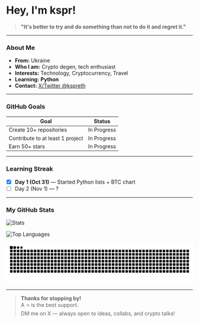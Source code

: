 # Hey, I'm kspr!

> **"It's better to try and do something than not to do it and regret it."**

---

### About Me
- **From:** Ukraine
- **Who I am:** Crypto degen, tech enthusiast  
- **Interests:** Technology, Cryptocurrency, Travel  
- **Learning:** **Python**
- **Contact:** [X/Twitter @kspreth](https://twitter.com/kspreth)

---

### GitHub Goals
| Goal | Status |
|------|--------|
| Create 10+ repositories | In Progress |
| Contribute to at least 1 project | In Progress |
| Earn 50+ stars | In Progress |

---

### Learning Streak
- [x] **Day 1 (Oct 31)** — Started Python lists + BTC chart
- [ ] Day 2 (Nov 1) — ?

---

### My GitHub Stats

![Stats](https://github-readme-stats.vercel.app/api?username=kspr-eth&show_icons=true&theme=radical&hide_border=true&include_all_commits=true)

![Top Languages](https://github-readme-stats.vercel.app/api/top-langs/?username=kspr-eth&layout=compact&theme=radical&hide_border=true)

![Contribution Snake](https://raw.githubusercontent.com/kspr-eth/me/output/github-contribution-grid-snake.svg)

---

> **Thanks for stopping by!**  
> A ⭐ is the best support.  
> DM me on X — always open to ideas, collabs, and crypto talks!
